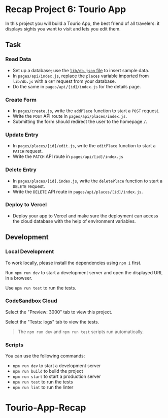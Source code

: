 # Recap Project 6: Tourio App

In this project you will build a Tourio App, the best friend of all travelers: it displays sights you want to visit and lets you edit them.

## Task

### Read Data

- Set up a database; use the [`lib/db.json` file](lib/db.json) to insert sample data.
- In `pages/api/index.js`, replace the `places` variable imported from `lib/db.js` with a `GET` request from your database.
- Do the same in `pages/api/[id]/index.js` for the details page.

### Create Form

- In `pages/create.js`, write the `addPlace` function to start a `POST` request.
- Write the `POST` API route in `pages/api/places/index.js`.
- Submitting the form should redirect the user to the homepage `/`.

### Update Entry

- In `pages/places/[id]/edit.js`, write the `editPlace` function to start a `PATCH` request.
- Write the `PATCH` API route in `pages/api/[id]/index.js`

### Delete Entry

- In `pages/places/[id].index.js`, write the `deletePlace` function to start a `DELETE` request.
- Write the `DELETE` API route in `pages/api/places/[id]/index.js`.

### Deploy to Vercel

- Deploy your app to Vercel and make sure the deployment can access the cloud database with the help of environment variables.

## Development

### Local Development

To work locally, please install the dependencies using `npm i` first.

Run `npm run dev` to start a development server and open the displayed URL in a browser.

Use `npm run test` to run the tests.

### CodeSandbox Cloud

Select the "Preview: 3000" tab to view this project.

Select the "Tests: logs" tab to view the tests.

> The `npm run dev` and `npm run test` scripts run automatically.

### Scripts

You can use the following commands:

- `npm run dev` to start a development server
- `npm run build` to build the project
- `npm run start` to start a production server
- `npm run test` to run the tests
- `npm run lint` to run the linter
# Tourio-App-Recap
